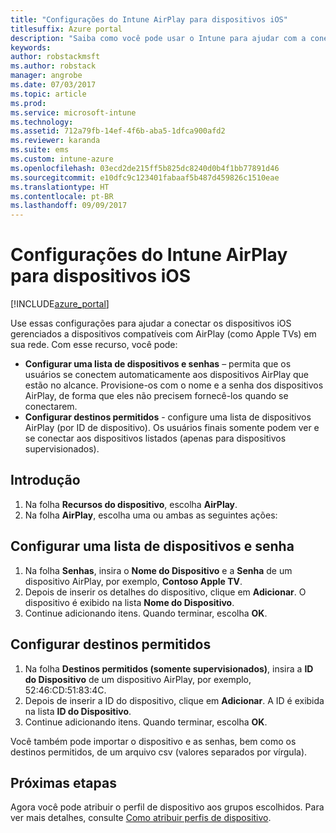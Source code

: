 ```yaml
---
title: "Configurações do Intune AirPlay para dispositivos iOS"
titlesuffix: Azure portal
description: "Saiba como você pode usar o Intune para ajudar com a conexão automática dos dispositivos iOS para dispositivos compatíveis com AirPlay."
keywords: 
author: robstackmsft
ms.author: robstack
manager: angrobe
ms.date: 07/03/2017
ms.topic: article
ms.prod: 
ms.service: microsoft-intune
ms.technology: 
ms.assetid: 712a79fb-14ef-4f6b-aba5-1dfca900afd2
ms.reviewer: karanda
ms.suite: ems
ms.custom: intune-azure
ms.openlocfilehash: 03ecd2de215ff5b825dc8240d0b4f1bb77891d46
ms.sourcegitcommit: e10dfc9c123401fabaaf5b487d459826c1510eae
ms.translationtype: HT
ms.contentlocale: pt-BR
ms.lasthandoff: 09/09/2017
---
```

# <a name="intune-airplay-settings-for-ios-devices"></a>Configurações do Intune AirPlay para dispositivos iOS

[!INCLUDE[azure_portal](./includes/azure_portal.md)]

Use essas configurações para ajudar a conectar os dispositivos iOS gerenciados a dispositivos compatíveis com AirPlay (como Apple TVs) em sua rede.
Com esse recurso, você pode:

- **Configurar uma lista de dispositivos e senhas** – permita que os usuários se conectem automaticamente aos dispositivos AirPlay que estão no alcance. Provisione-os com o nome e a senha dos dispositivos AirPlay, de forma que eles não precisem fornecê-los quando se conectarem.
- **Configurar destinos permitidos** - configure uma lista de dispositivos AirPlay (por ID de dispositivo). Os usuários finais somente podem ver e se conectar aos dispositivos listados (apenas para dispositivos supervisionados).

## <a name="get-started"></a>Introdução

1. Na folha **Recursos do dispositivo**, escolha **AirPlay**.
2. Na folha **AirPlay**, escolha uma ou ambas as seguintes ações:

## <a name="configure-a-device-and-password-list"></a>Configurar uma lista de dispositivos e senha

1. Na folha **Senhas**, insira o **Nome do Dispositivo** e a **Senha** de um dispositivo AirPlay, por exemplo, **Contoso Apple TV**.
2. Depois de inserir os detalhes do dispositivo, clique em **Adicionar**. O dispositivo é exibido na lista **Nome do Dispositivo**.
3. Continue adicionando itens. Quando terminar, escolha **OK**.


## <a name="configure-allowed-destinations"></a>Configurar destinos permitidos

1. Na folha **Destinos permitidos (somente supervisionados)**, insira a **ID do Dispositivo** de um dispositivo AirPlay, por exemplo, 52:46:CD:51:83:4C.
2. Depois de inserir a ID do dispositivo, clique em **Adicionar**. A ID é exibida na lista **ID do Dispositivo**.
3. Continue adicionando itens. Quando terminar, escolha **OK**.

Você também pode importar o dispositivo e as senhas, bem como os destinos permitidos, de um arquivo csv (valores separados por vírgula).


## <a name="next-steps"></a>Próximas etapas

Agora você pode atribuir o perfil de dispositivo aos grupos escolhidos. Para ver mais detalhes, consulte [Como atribuir perfis de dispositivo](device-profile-assign.md).

